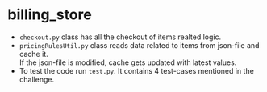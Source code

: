 # billing_store


* ``checkout.py`` class has all the checkout of items realted logic. <br>
* ``pricingRulesUtil.py`` class reads data related to items from json-file and cache it. <br>
    If the json-file is modified, cache gets updated with latest values. <br>
* To test the code run ``test.py``. It contains 4 test-cases mentioned in the challenge.
